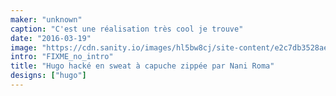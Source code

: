 ```yaml
---
maker: "unknown"
caption: "C'est une réalisation très cool je trouve"
date: "2016-03-19"
image: "https://cdn.sanity.io/images/hl5bw8cj/site-content/e2c7db3528aef1f3ae0a74e0a9ecce543b3cbd7a-1080x1080.jpg"
intro: "FIXME_no_intro"
title: "Hugo hacké en sweat à capuche zippée par Nani Roma"
designs: ["hugo"]
---
```




